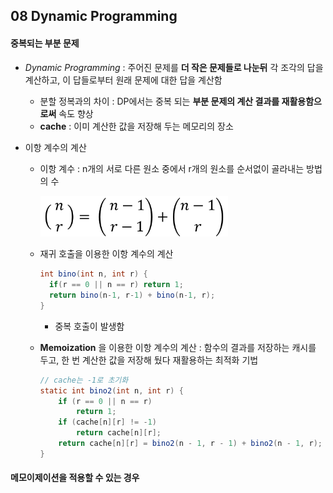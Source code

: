 ## 08 Dynamic Programming 

#### 중복되는 부분 문제 

- _Dynamic Programming_ : 주어진 문제를 __더 작은 문제들로 나눈뒤__ 각 조각의 답을 계산하고, 이 답들로부터 원래 문제에 대한 답을 계산함

  - 분할 정복과의 차이 : DP에서는 중복 되는 __부분 문제의 계산 결과를 재활용함으로써__ 속도 향상 
  - __cache__ : 이미 계산한 값을 저장해 두는 메모리의 장소 

- 이항 계수의 계산

  - 이항 계수 : n개의 서로 다른 원소 중에서 r개의 원소를 순서없이 골라내는 방법의 수 

    <img src="https://github.com/minheeson/Algorithm/blob/master/Algorithmic%20Problem%20Solving%20Strategies/screenshots/8_%EC%9D%B4%ED%95%AD%EA%B3%84%EC%88%98.png" width=300/>

  - 재귀 호출을 이용한 이항 계수의 계산

    ```java
    int bino(int n, int r) {
      if(r == 0 || n == r) return 1;
      return bino(n-1, r-1) + bino(n-1, r);
    }
    ```

    - 중복 호출이 발생함

  - __Memoization__ 을 이용한 이항 계수의 계산 : 함수의 결과를 저장하는 캐시를 두고, 한 번 계산한 값을 저장해 뒀다 재활용하는 최적화 기법 

    ```java
    // cache는 -1로 초기화 
    static int bino2(int n, int r) {
    	if (r == 0 || n == r)
    		return 1;
    	if (cache[n][r] != -1)
    		return cache[n][r];
    	return cache[n][r] = bino2(n - 1, r - 1) + bino2(n - 1, r);
    }
    ```

#### 메모이제이션을 적용할 수 있는 경우 